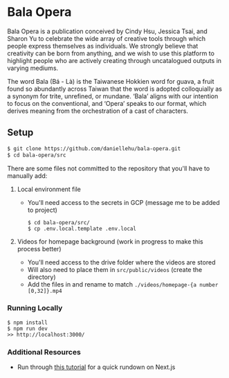 # Bala Opera
Bala Opera is a publication conceived by Cindy Hsu, Jessica Tsai, and Sharon Yu to celebrate the wide array of creative tools through which people express themselves as individuals. We strongly believe that creativity can be born from anything, and we wish to use this platform to highlight people who are actively creating through uncatalogued outputs in varying mediums. 

The word Bala (Bá - Là) is the Taiwanese Hokkien word for guava, a fruit found so abundantly across Taiwan that the word is adopted colloquially as a synonym for trite, unrefined, or mundane. ‘Bala’ aligns with our intention to focus on the conventional, and ‘Opera’ speaks to our format, which derives meaning from the orchestration of a cast of characters. 

## Setup
```bash
$ git clone https://github.com/daniellehu/bala-opera.git
$ cd bala-opera/src
```

There are some files not committed to the repository that you'll have to manually add:
1. Local environment file
    - You'll need access to the secrets in GCP (message me to be added to project)
      ```
      $ cd bala-opera/src/
      $ cp .env.local.template .env.local
      ```

2. Videos for homepage background (work in progress to make this process better)
    - You'll need access to the drive folder where the videos are stored
    - Will also need to place them in `src/public/videos` (create the directory)
    - Add the files in and rename to match `./videos/homepage-{a number [0,32]}.mp4`

### Running Locally
```
$ npm install
$ npm run dev
>> http://localhost:3000/
```

### Additional Resources
- Run through [this tutorial](https://nextjs.org/learn/basics/create-nextjs-app) for a quick rundown on Next.js